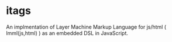 # itags
An implmentation of Layer Machine Markup Language for js/html ( lmml(js,html) ) as an embedded DSL in JavaScript.

